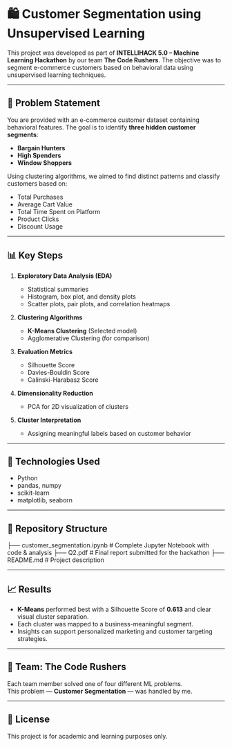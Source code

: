 # 🛍️ Customer Segmentation using Unsupervised Learning

This project was developed as part of **INTELLIHACK 5.0 – Machine Learning Hackathon** by our team **The Code Rushers**. The objective was to segment e-commerce customers based on behavioral data using unsupervised learning techniques.

---

## 🚀 Problem Statement

You are provided with an e-commerce customer dataset containing behavioral features. The goal is to identify **three hidden customer segments**:
- **Bargain Hunters**
- **High Spenders**
- **Window Shoppers**

Using clustering algorithms, we aimed to find distinct patterns and classify customers based on:
- Total Purchases
- Average Cart Value
- Total Time Spent on Platform
- Product Clicks
- Discount Usage

---

## 📊 Key Steps

1. **Exploratory Data Analysis (EDA)**  
   - Statistical summaries  
   - Histogram, box plot, and density plots  
   - Scatter plots, pair plots, and correlation heatmaps  

2. **Clustering Algorithms**  
   - **K-Means Clustering** (Selected model)  
   - Agglomerative Clustering (for comparison)

3. **Evaluation Metrics**  
   - Silhouette Score  
   - Davies-Bouldin Score  
   - Calinski-Harabasz Score  

4. **Dimensionality Reduction**  
   - PCA for 2D visualization of clusters

5. **Cluster Interpretation**  
   - Assigning meaningful labels based on customer behavior

---

## 🧠 Technologies Used

- Python  
- pandas, numpy  
- scikit-learn  
- matplotlib, seaborn  

---

## 📂 Repository Structure

├── customer_segmentation.ipynb # Complete Jupyter Notebook with code & analysis
├── Q2.pdf # Final report submitted for the hackathon
├── README.md # Project description


---

## 📈 Results

- **K-Means** performed best with a Silhouette Score of **0.613** and clear visual cluster separation.
- Each cluster was mapped to a business-meaningful segment.
- Insights can support personalized marketing and customer targeting strategies.

---

## 👥 Team: The Code Rushers

Each team member solved one of four different ML problems.  
This problem — **Customer Segmentation** — was handled by me.

---

## 📄 License

This project is for academic and learning purposes only.
